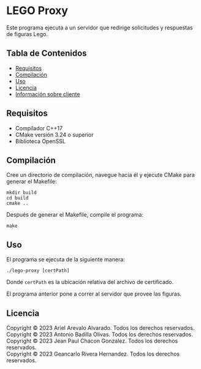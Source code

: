 # LEGO Proxy

Este programa ejecuta a un servidor que redirige solicitudes y respuestas de figuras Lego.

## Tabla de Contenidos

- [Requisitos](#requisitos)
- [Compilación](#compilación)
- [Uso](#uso)
- [Licencia](#licencia)
- [Información sobre cliente](#información-sobre-el-cliente)

## Requisitos

- Compilador C++17
- CMake versión 3.24 o superior
- Biblioteca OpenSSL

## Compilación

Cree un directorio de compilación, navegue hacia él y ejecute CMake para generar el Makefile:

    mkdir build
    cd build
    cmake ..

Después de generar el Makefile, compile el programa:

    make

## Uso

El programa se ejecuta de la siguiente manera:

    ./lego-proxy [certPath]

Donde `certPath` es la ubicación relativa del archivo de certificado.

El programa anterior pone a correr al servidor que provee las figuras.

## Licencia

Copyright © 2023 Ariel Arevalo Alvarado. Todos los derechos reservados.  
Copyright © 2023 Antonio Badilla Olivas. Todos los derechos reservados.  
Copyright © 2023 Jean Paul Chacon Gonzalez. Todos los derechos reservados.  
Copyright © 2023 Geancarlo Rivera Hernandez. Todos los derechos reservados.
